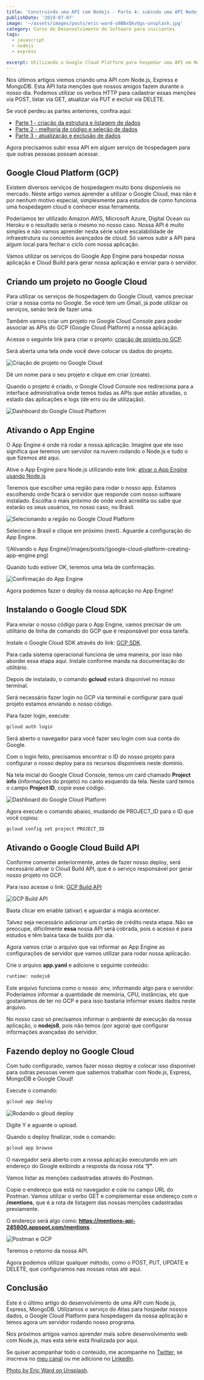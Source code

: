 ```yaml
---
title: 'Construindo uma API com Nodejs - Parte 4: subindo uma API Nodejs no Google Cloud'
publishDate: '2019-07-07'
image: '~/assets/images/posts/eric-ward-s0BBxQkvUgs-unsplash.jpg'
category: Curso de Desenvolvimento de Software para iniciantes
tags:
  - javascript
  - nodejs
  - express

excerpt: Utilizando o Google Cloud Platform para hospedar uma API em Node.js, com Express e MongoDB no Atlas.
---
```


Nos últimos artigos viemos criando uma API com Node.js, Express e MongoDB. Esta API lista menções que nossos amigos fazem durante o nosso dia. Podemos utilizar os verbos HTTP para cadastrar essas menções via POST, listar via GET, atualizar via PUT e excluir via DELETE.

Se você perdeu as partes anteriores, confira aqui:

- [Parte 1 - criação da estrutura e listagem de dados](/posts/construindo-uma-api-com-node-js-parte-1-criando-e-listando-dados/)
- [Parte 2 - melhoria de código e seleção de dados](/posts/construindo-uma-api-com-node-js-parte-2-melhorando-nossa-criação-e-listagem-de-dados/)
- [Parte 3 - atualização e exclusão de dados](/posts/construindo-uma-api-com-node-js-parte-3-atualizando-e-deletando-dados/)

Agora precisamos subir essa API em algum serviço de hospedagem para que outras pessoas possam acessar.

## <a name='GoogleCloudPlatformGCP'></a>Google Cloud Platform (GCP)

Existem diversos serviços de hospedagem muito bons disponíveis no mercado. Neste artigo vamos aprender a utilizar o Google Cloud, mas não é por nenhum motivo especial, simplesmente para estudos de como funciona uma hospedagem cloud e conhecer essa ferramenta.

Poderíamos ter utilizado Amazon AWS, Microsoft Azure, Digital Ocean ou Heroku e o resultado seria o mesmo no nosso caso. Nossa API é muito simples e não vamos aprender nesta série sobre escalabilidade de infraestrutura ou conceitos avançados de cloud. Só vamos subir a API para algum local para fechar o ciclo com nossa aplicação.

Vamos utilizar os serviços do Google App Engine para hospedar nossa aplicação e Cloud Build para gerar nossa aplicação e enviar para o servidor.

## <a name='CriandoumprojetonoGoogleCloud'></a>Criando um projeto no Google Cloud

Para utilizar os serviços de hospedagem do Google Cloud, vamos precisar criar a nossa conta no Google. Se você tem um Gmail, já pode utilizar os serviços, senão terá de fazer uma.

Também vamos criar um projeto no Google Cloud Console para poder associar as APIs do GCP (Google Cloud Platform) a nossa aplicação.

Acesse o seguinte link para criar o projeto: [criação de projeto no GCP](https://console.cloud.google.com/projectcreate).

Será aberta uma tela onde você deve colocar os dados do projeto.

![Criação de projeto no Google Cloud](~/assets/images/posts/google-cloud-platform-create-project.png)

Dê um nome para o seu projeto e clique em criar (create).

Quando o projeto é criado, o Google Cloud Console nos redireciona para a interface administrativa onde temos todas as APIs que estão ativadas, o estado das aplicações e logs (de erro ou de utilização).

![Dashboard do Google Cloud Platform](~/assets/images/posts/google-cloud-platform-dashboard.png)

## <a name='AtivandooAppEngine'></a>Ativando o App Engine

O App Engine é onde irá rodar a nossa aplicação. Imagine que ele isso significa que teremos um servidor na nuvem rodando o Node.js e tudo o que fizemos até aqui.

Ative o App Engine para Node.js utilizando este link: [ativar o App Engine usando Node.js](https://console.cloud.google.com/appengine/create?lang=nodejs&st=true)

Teremos que escolher uma região para rodar o nosso app. Estamos escolhendo onde ficará o servidor que responde com nosso software instalado. Escolha o mais próximo de onde você acredita ou sabe que estarão os seus usuários, no nosso caso, no Brasil.

![Selecionando a região no Google Cloud Platform](~/assets/images/posts/google-cloud-platform-region.png)

Selecione o Brasil e clique em próximo (next). Aguarde a configuração do App Engine.

![Ativando o App Engine]/images/posts/(google-cloud-platform-creating-app-engine.png)

Quando tudo estiver OK, teremos uma tela de confirmação.

![Confirmação do App Engine](~/assets/images/posts/google-cloud-platform-app-engine-ok.png)

Agora podemos fazer o deploy da nossa aplicação no App Engine!

## <a name='InstalandooGoogleCloudSDK'></a>Instalando o Google Cloud SDK

Para enviar o nosso código para o App Engine, vamos precisar de um utilitário de linha de comando do GCP que é responsável por essa tarefa.

Instale o Google Cloud SDK através do link: [GCP SDK](https://cloud.google.com/sdk/docs/).

Para cada sistema operacional funciona de uma maneira, por isso não abordei essa etapa aqui. Instale conforme manda na documentação do utilitário.

Depois de instalado, o comando **gcloud** estará disponível no nosso terminal.

Será necessário fazer login no GCP via terminal e configurar para qual projeto estamos enviando o nosso código.

Para fazer login, execute:

```sh
gcloud auth login
```

Será aberto o navegador para você fazer seu login com sua conta do Google.

Com o login feito, precisamos encontrar o ID do nosso projeto para configurar o nosso deploy para os recursos disponíveis neste domínio.

Na tela inicial do Google Cloud Console, temos um card chamado **Project info** (informações do projeto) no canto esquerdo da tela. Neste card temos o campo **Project ID**, copie esse código.

![Dashboard do Google Cloud Platform](~/assets/images/posts/google-cloud-platform-dashboard.png)

Agora execute o comando abaixo, mudando de PROJECT_ID para o ID que você copiou:

```sh
gcloud config set project PROJECT_ID
```

## <a name='AtivandooGoogleCloudBuildAPI'></a>Ativando o Google Cloud Build API

Conforme comentei anteriormente, antes de fazer nosso deploy, será necessário ativar o Cloud Build API, que é o serviço responsável por gerar nosso projeto no GCP.

Para isso acesse o link: [GCP Build API](https://console.developers.google.com/apis/library/cloudbuild.googleapis.com)

![GCP Build API](~/assets/images/posts/google-cloud-platform-build-api.png)

Basta clicar em enable (ativar) e aguardar a mágia acontecer.

Talvez seja necessário adicionar um cartão de crédito nesta etapa. Não se preocupe, dificilmente **essa** nossa API será cobrada, pois o acesso é para estudos e têm baixa taxa de builds por dia.

Agora vamos criar o arquivo que vai informar ao App Engine as configurações de servidor que vamos utilizar para rodar nossa aplicação.

Crie o arquivo **app.yaml** e adicione o seguinte conteúdo:

```sh
runtime: nodejs8
```

Este arquivo funciona como o nosso .env, informando algo para o servidor. Poderíamos informar a quantidade de memória, CPU, instâncias, etc que gostaríamos de ter no GCP e para isso bastaria informar esses dados neste arquivo.

No nosso caso só precisamos informar o ambiente de execução da nossa aplicação, o **nodejs8**, pois não temos (por agora) que configurar informações avançadas do servidor.

## <a name='FazendodeploynoGoogleCloud'></a>Fazendo deploy no Google Cloud

Com tudo configurado, vamos fazer nosso deploy e colocar isso disponível para outras pessoas verem que sabemos trabalhar com Node.js, Express, MongoDB e Google Cloud!

Execute o comando:

```sh
gcloud app deploy
```

![Rodando o gloud deploy](~/assets/images/posts/google-cloud-platform-app-deploy.png)

Digite Y e aguarde o upload.

Quando o deploy finalizar, rode o comando:

```sh
gcloud app browse
```

O navegador será aberto com a nossa aplicação executando em um endereço do Google exibindo a resposta da nossa rota **“/”**.

Vamos listar as menções cadastradas através do Postman.

Copie o endereço que está no navegador e cole no campo URL do Postman. Vamos utilizar o verbo GET e complementar esse endereço com o **/mentions**, que é a rota de listagem das nossas menções cadastradas previamente.

O endereço será algo como: **https://mentions-api-245800.appspot.com/mentions**.

![Postman e GCP](~/assets/images/posts/postman-google-cloud-platform.png)

Teremos o retorno da nossa API.

Agora podemos utilizar qualquer método, como o POST, PUT, UPDATE e DELETE, que configuramos nas nossas rotas até aqui.

## <a name='Concluso'></a>Conclusão

Este é o último artigo do desenvolvimento de uma API com Node.js, Express, MongoDB. Utilizamos o serviço do Atlas para hospedar nossos dados, o Google Cloud Platform para hospedagem da nossa aplicação e temos agora um servidor rodando nosso programa.

Nos próximos artigos vamos aprender mais sobre desenvolvimento web com Node.js, mas esta série está finalizada por aqui.

Se quiser acompanhar todo o conteúdo, me acompanhe no [Twitter](https://twitter.com/1ilhas), se inscreva no [meu canal](https://youtube.com/ouniversodaprogramacao) ou me adicione no [LinkedIn](https://linkedin.com/in/william-oliveira).

[Photo by Eric Ward on Unsplash](https://unsplash.com/photos/s0BBxQkvUgs).
